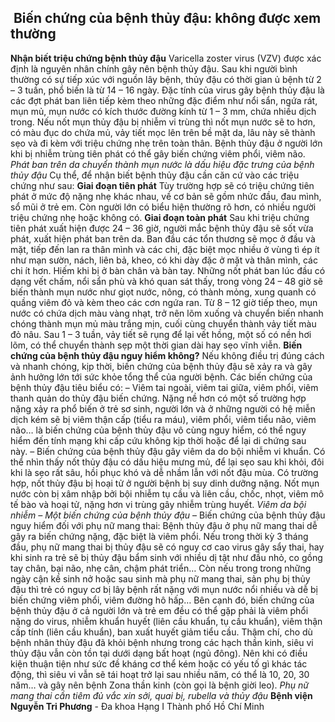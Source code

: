 ## ️ Biến chứng của bệnh thủy đậu: không được xem thường

**Nhận biết triệu chứng bệnh thủy đậu**
Varicella zoster virus (VZV) được xác định là nguyên nhân chính gây nên bệnh thủy đậu. Sau khi người bình thường có sự tiếp xúc với nguồn lây bệnh, thủy đậu có thời gian ủ bệnh từ 2 – 3 tuần, phổ biến là từ 14 – 16 ngày.
Đặc tính của virus gây bệnh thủy đậu là các đợt phát ban liên tiếp kèm theo những đặc điểm như nổi sẩn, ngứa rát, mụn mủ, mụn nước có kích thước đường kính từ 1 – 3 mm, chứa nhiều dịch trong.
Nếu nốt mụn thủy đậu bị nhiễm vi trùng thì nốt mụn nước sẽ to hơn, có màu đục do chứa mủ, vảy tiết mọc lên trên bề mặt da, lâu này sẽ thành sẹo và đi kèm với triệu chứng nhẹ trên toàn thân.
Bệnh thủy đậu ở người lớn khi bị nhiễm trùng tiên phát có thể gây biến chứng viêm phổi, viêm não.
_Phát ban trên da chuyển thành mụn nước là dấu hiệu đặc trưng của bệnh thủy đậu_
Cụ thể, để nhận biết bệnh thủy đậu cần căn cứ vào các triệu chứng như sau:
**Giai đoạn tiên phát**
Tùy trường hợp sẽ có triệu chứng tiên phát ở mức độ nặng nhẹ khác nhau, về cơ bản sẽ gồm nhức đầu, đau mình, sổ mũi ở trẻ em. Còn người lớn có biểu hiện thường rõ hơn, có nhiều người triệu chứng nhẹ hoặc không có.
**Giai đoạn toàn phát**
Sau khi triệu chứng tiên phát xuất hiện được 24 – 36 giờ, người mắc bệnh thủy đậu sẽ sốt vừa phát, xuất hiện phát ban trên da. Ban đầu các tổn thương sẽ mọc ở đầu và mặt, tiếp đến lan ra thân mình và các chi, đặc biệt mọc nhiều ở vùng tì ép ít như mạn sườn, nách, liên bả, kheo, có khi dày đặc ở mặt và thân mình, các chi ít hơn. Hiếm khi bị ở bàn chân và bàn tay.
Những nốt phát ban lúc đầu có dạng vết chấm, nổi sẩn phù và khó quan sát thấy, trong vòng 24 – 48 giờ sẽ biến thành mụn nước như giọt nước, nông, có thành mỏng, xung quanh có quầng viêm đỏ và kèm theo các cơn ngứa ran.
Từ 8 – 12 giờ tiếp theo, mụn nước có chứa dịch màu vàng nhạt, trở nên lõm xuống và chuyển biến nhanh chóng thành mụn mủ màu trắng mịn, cuối cùng chuyển thành vảy tiết màu đỏ nâu. Sau 1 – 3 tuần, vảy tiết sẽ rụng để lại vết hồng, một số có nền hơi lõm, có thể chuyển thành sẹp một thời gian dài hay sẹo vĩnh viễn.
**Biến chứng của bệnh thủy đậu nguy hiểm không?**
Nếu không điều trị đúng cách và nhanh chóng, kịp thời, biến chứng của bệnh thủy đậu sẽ xảy ra và gây ảnh hưởng lớn tới sức khỏe tổng thể của người bệnh.
Các biến chứng của bệnh thủy đậu tiêu biểu có:
– Viêm tai ngoài, viêm tai giữa, viêm phổi, viêm thanh quản do thủy đậu biến chứng. Nặng nề hơn có một số trường hợp nặng xảy ra phổ biến ở trẻ sơ sinh, người lớn và ở những người có hệ miễn dịch kém sẽ bị viêm thận cấp (tiểu ra máu), viêm phổi, viêm tiểu não, viêm não… là biến chứng của bệnh thủy đậu vô cùng nguy hiểm, có thể nguy hiểm đến tính mạng khi cấp cứu không kịp thời hoặc để lại di chứng sau này.
– Biến chứng của bệnh thủy đậu gây viêm da do bội nhiễm vi khuẩn. Có thể nhìn thấy nốt thủy đậu có dấu hiệu mưng mủ, để lại sẹo sau khi khỏi, đôi khi là sẹo rất sâu, hồi phục khó và dễ nhầm lẫn với nốt đậu mùa. Có trường hợp, nốt thủy đậu bị hoại tử ở người bệnh bị suy dinh dưỡng nặng. Nốt mụn nước còn bị xâm nhập bởi bội nhiễm tụ cầu và liên cầu, chốc, nhọt, viêm mô tế bào và hoại tử, nặng hơn vi trùng gây nhiễm trùng huyết.
_Viêm da bội nhiễm – Một biến chứng của bệnh thủy đậu_
– Biến chứng của bệnh thủy đậu nguy hiểm đối với phụ nữ mang thai: Bệnh thủy đậu ở phụ nữ mang thai dễ gây ra biến chứng nặng, đặc biệt là viêm phổi. Nếu trong thời kỳ 3 tháng đầu, phụ nữ mang thai bị thủy đậu sẽ có nguy cơ cao virus gây sẩy thai, hay khi sinh ra trẻ sẽ bị thủy đậu bẩm sinh với nhiều dị tật như đầu nhỏ, co gồng tay chân, bại não, nhẹ cân, chậm phát triển… Còn nếu trong trong những ngày cận kề sinh nở hoặc sau sinh mà phụ nữ mang thai, sản phụ bị thủy đậu thì trẻ có nguy cơ bị lây bệnh rất nặng với mụn nước nổi nhiều và dễ bị biến chứng viêm phổi, viêm đường hô hấp…
Bên cạnh đó, biến chứng của bệnh thủy đậu ở cả người lớn và trẻ em đều có thể gặp phải là viêm phổi nặng do virus, nhiễm khuẩn huyết (liên cầu khuẩn, tụ cầu khuẩn), viêm thận cấp tính (liên cầu khuẩn), ban xuất huyết giảm tiểu cầu.
Thậm chí, cho dù bệnh nhân thủy đậu đã khỏi bệnh nhưng trong các hạch thần kinh, siêu vi thủy đậu vẫn còn tồn tại dưới dạng bất hoạt (ngủ đông). Nên khi có điều kiện thuận tiện như sức đề kháng cơ thể kém hoặc có yếu tố gì khác tác động, thì siêu vi vẫn sẽ tái hoạt trở lại sau nhiều năm, có thể là 10, 20, 30 năm… và gây nên bệnh Zona thần kinh (còn gọi là bệnh giời leo).
_Phụ nữ mang thai cần tiêm đủ vắc xin sởi, quai bị, rubella và thủy đậu_
**Bệnh viện Nguyễn Tri Phương** - Đa khoa Hạng I Thành phố Hồ Chí Minh
